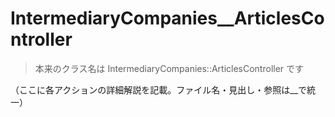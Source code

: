 # IntermediaryCompanies__ArticlesController

> 本来のクラス名は IntermediaryCompanies::ArticlesController です

（ここに各アクションの詳細解説を記載。ファイル名・見出し・参照は__で統一） 